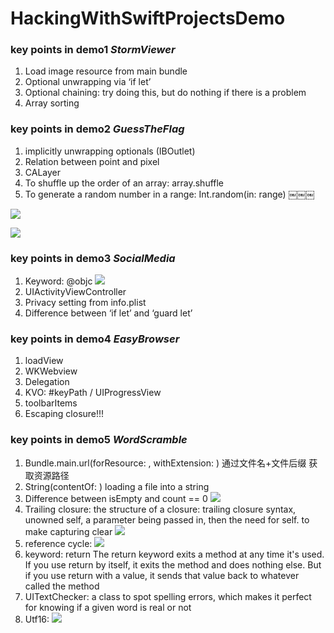 # HackingWithSwiftProjectsDemo

### key points in demo1 *StormViewer*
1. Load image resource from main bundle
2. Optional unwrapping via ‘if let’
3. Optional chaining: try doing this, but do nothing if there is a problem
4. Array sorting


### key points in demo2 *GuessTheFlag*
1. implicitly unwrapping optionals (IBOutlet)
2. Relation between point and pixel
3. CALayer
4. To shuffle up the order of an array: array.shuffle
5. To generate a random number in a range: Int.random(in: range)
￼￼￼

![](http://i63.tinypic.com/24x2mva.jpg)

![](http://i67.tinypic.com/2zz2gpk.png)

### key points in demo3 *SocialMedia*
1. Keyword: @objc
   ![](http://i64.tinypic.com/2yl7l0o.png)
2. UIActivityViewController
3. Privacy setting from info.plist
4. Difference between ‘if let’ and ‘guard let’


### key points in demo4 *EasyBrowser*
1. loadView
2. WKWebview
3. Delegation
4. KVO: #keyPath / UIProgressView
5. toolbarItems
6. Escaping closure!!!


### key points in demo5 *WordScramble*
1. Bundle.main.url(forResource: , withExtension: ) 通过文件名+文件后缀 获取资源路径
2. String(contentOf: )  loading a file into a string
3. Difference between isEmpty and count == 0
   ![](https://s2.ax1x.com/2019/03/05/kX6YGD.png)
4. Trailing closure:  the structure of a closure: trailing closure syntax, unowned self, a parameter being passed in, then the need for self. to make capturing clear
   ![](https://s2.ax1x.com/2019/03/05/kX6yi8.png)
5. reference cycle:
   ![](https://s2.ax1x.com/2019/03/05/kX6wqI.png)
6. keyword: return  The return keyword exits a method at any time it's used. If you use return by itself, it exits the method and does nothing else. But if you use return with a value, it sends that value back to whatever called the method
7. UITextChecker: a class to spot spelling errors, which makes it perfect for knowing if a given word is real or not
8. Utf16: 
   ![](https://s2.ax1x.com/2019/03/05/kX6BZt.png)
